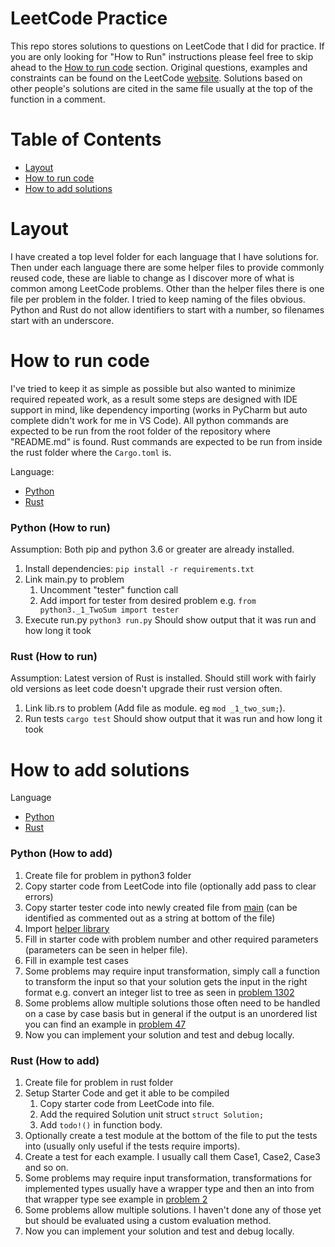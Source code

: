 # LeetCode Practice

This repo stores solutions to questions on LeetCode that I did for practice. If you are only looking for "How to Run"
instructions please feel free to skip ahead to the [How to run code](#how-to-run-code) section. Original questions,
examples and constraints can be found on the LeetCode [website](https://leetcode.com). Solutions based on other people's
solutions are cited in the same file usually at the top of the function in a comment.

# Table of Contents

- [Layout](#layout)
- [How to run code](#how-to-run-code)
- [How to add solutions](#how-to-add-solutions)

# Layout

I have created a top level folder for each language that I have solutions for. Then under each language there are some
helper files to provide commonly reused code, these are liable to change as I discover more of what is common among
LeetCode problems. Other than the helper files there is one file per problem in the folder. I tried to keep naming of
the files obvious. Python and Rust do not allow identifiers to start with a number, so filenames start with an
underscore.

# How to run code

I've tried to keep it as simple as possible but also wanted to minimize required repeated work, as a result some steps
are designed with IDE support in mind, like dependency importing (works in PyCharm but auto complete didn't work for me
in VS Code). All python commands are expected to be run from the root folder of the repository where "README.md" is
found. Rust commands are expected to be run from inside the rust folder where the `Cargo.toml` is.

Language:

- [Python](#python-how-to-run)
- [Rust](#rust-how-to-run)

### Python (How to run)

Assumption: Both pip and python 3.6 or greater are already installed.

1. Install dependencies: `pip install -r requirements.txt`
2. Link main.py to problem
    1. Uncomment "tester" function call
    2. Add import for tester from desired problem e.g. `from python3._1_TwoSum import tester`
3. Execute run.py `python3 run.py` Should show output that it was run and how long it took

### Rust (How to run)

Assumption: Latest version of Rust is installed. Should still work with fairly old versions as leet code doesn't upgrade
their rust version often.

1. Link lib.rs to problem (Add file as module. eg `mod _1_two_sum;`).
2. Run tests `cargo test` Should show output that it was run and how long it took

# How to add solutions

Language

- [Python](#python-how-to-add)
- [Rust](#rust-how-to-add)

### Python (How to add)

1. Create file for problem in python3 folder
2. Copy starter code from LeetCode into file (optionally add pass to clear errors)
3. Copy starter tester code into newly created file
   from [main](https://github.com/c-git/leetcode/blob/849c517017586ab0aacd461eaa705395ae1fa58d/python3/main.py#L10) (can
   be identified as commented out as a string at bottom of the file)
4. Import [helper library](https://github.com/c-git/leetcode/blob/main/python3/helper.py)
5. Fill in starter code with problem number and other required parameters (parameters can be seen in helper file).
6. Fill in example test cases
7. Some problems may require input transformation, simply call a function to transform the input so that your solution
   gets the input in the right format e.g. convert an integer list to tree as seen in
   [problem 1302](https://github.com/c-git/leetcode/blob/849c517017586ab0aacd461eaa705395ae1fa58d/python3/_1302_DeepestLeavesSum.py#L37)
8. Some problems allow multiple solutions those often need to be handled on a case by case basis but in general if the
   output is an unordered list you can find an example
   in [problem 47](https://github.com/c-git/leetcode/blob/849c517017586ab0aacd461eaa705395ae1fa58d/python3/_47_PermutationsII.py#L18)
9. Now you can implement your solution and test and debug locally.

### Rust (How to add)

1. Create file for problem in rust folder
2. Setup Starter Code and get it able to be compiled
    1. Copy starter code from LeetCode into file.
    2. Add the required Solution unit struct `struct Solution;`
    3. Add `todo!()` in function body.
3. Optionally create a test module at the bottom of the file to put the tests into (usually only useful if the tests
   require imports).
4. Create a test for each example. I usually call them Case1, Case2, Case3 and so on.
5. Some problems may require input transformation, transformations for implemented types usually have a wrapper type and
   then an into from that wrapper type see example
   in [problem 2](https://github.com/c-git/leetcode/blob/main/rust/src/_2_add_two_numbers.rs#L46)
6. Some problems allow multiple solutions. I haven't done any of those yet but should be evaluated using a custom
   evaluation method.
7. Now you can implement your solution and test and debug locally.